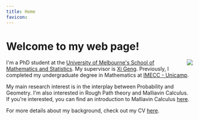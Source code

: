 ```yaml
---
title: Home
favicon:
---
```


# Welcome to my web page!

<img style="float: right;" src="https://avatars.githubusercontent.com/u/65835635?v=4">

I'm a PhD student at the [University of Melbourne's School of Mathematics and Statistics](https://ms.unimelb.edu.au/). My supervisor is [Xi Geng](https://researchers.ms.unimelb.edu.au/~xgge@unimelb/). Previously, I completed my undergraduate degree in Mathematics at [IMECC - Unicamp](https://www.ime.unicamp.br/).

My main research interest is in the interplay between Probability and Geometry. I'm also interested in Rough Path theory and Malliavin Calculus. If you're interested, you can find an introduction to Malliavin Calculus [here](https://github.com/adairneto/Malliavin-Calculus/blob/main/seminario.pdf).

For more details about my background, check out my CV [here](https://github.com/adairneto/CV/blob/main/CV.pdf).
